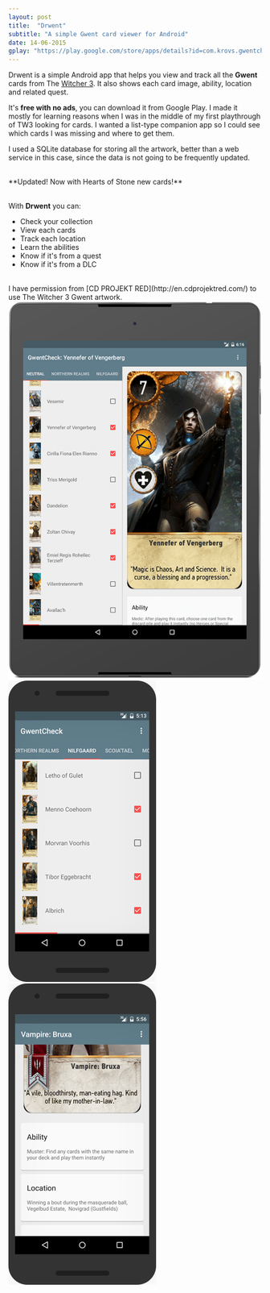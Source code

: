 ```yaml
---
layout: post
title:  "Drwent"
subtitle: "A simple Gwent card viewer for Android"
date: 14-06-2015
gplay: "https://play.google.com/store/apps/details?id=com.krovs.gwentcheck"
---
```


Drwent is a simple Android app that helps you view and track all the **Gwent** cards from The [Witcher 3](http://thewitcher.com/witcher3). It also shows each card image, ability, location and related quest.

It's **free with no ads**, you can download it from Google Play.
I made it mostly for learning reasons when I was in the middle of my first playthrough of TW3 looking for cards. I wanted a list-type companion app so I could see which cards
I was missing and where to get them.

I used a SQLite database for storing all the artwork, better than a web service in this case, since the data is not going to be frequently updated.

<br>
**Updated! Now with Hearts of Stone new cards!**
<br><br>

With **Drwent** you can:

* Check your collection
* View each cards
* Track each location
* Learn the abilities
* Know if it's from a quest
* Know if it's from a DLC

<br>
I have permission from [CD PROJEKT RED](http://en.cdprojektred.com/) to use The Witcher 3 Gwent artwork.

<br>

<div class="row">
    <div class="col-xs-4 col-sm-4 col-md-4">
        <a href="#" class="thumbnail">
             <img src="/assets/images/dev/drw1.png" class="img-responsive">
        </a>
    </div>
     <div class="col-xs-4 col-sm-4 col-md-4">
        <a href="#" class="thumbnail">
             <img src="/assets/images/dev/drw2.png" class="img-responsive">
        </a>
    </div>
    <div class="col-xs-4 col-sm-4 col-md-4">
        <a href="#" class="thumbnail">
             <img src="/assets/images/dev/drw3.png" class="img-responsive">
        </a>
    </div>
</div>
